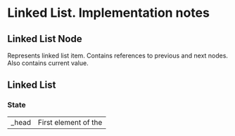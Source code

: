 # Linked List. Implementation notes

## Linked List Node

Represents linked list item. Contains references to previous and next nodes. Also contains current value.

## Linked List

### State

| | |
|-|-|
|_head| First element of the 